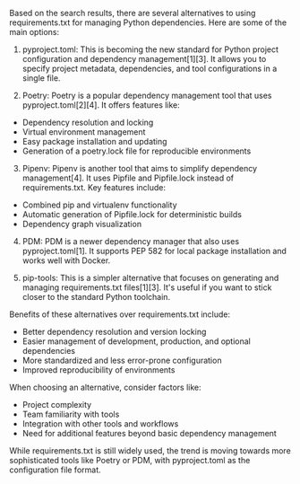 Based on the search results, there are several alternatives to using requirements.txt for managing Python dependencies. Here are some of the main options:

1. pyproject.toml:
This is becoming the new standard for Python project configuration and dependency management[1][3]. It allows you to specify project metadata, dependencies, and tool configurations in a single file.

2. Poetry:
Poetry is a popular dependency management tool that uses pyproject.toml[2][4]. It offers features like:
- Dependency resolution and locking
- Virtual environment management
- Easy package installation and updating
- Generation of a poetry.lock file for reproducible environments

3. Pipenv:
Pipenv is another tool that aims to simplify dependency management[4]. It uses Pipfile and Pipfile.lock instead of requirements.txt. Key features include:
- Combined pip and virtualenv functionality
- Automatic generation of Pipfile.lock for deterministic builds
- Dependency graph visualization

4. PDM:
PDM is a newer dependency manager that also uses pyproject.toml[1]. It supports PEP 582 for local package installation and works well with Docker.

5. pip-tools:
This is a simpler alternative that focuses on generating and managing requirements.txt files[1][3]. It's useful if you want to stick closer to the standard Python toolchain.

Benefits of these alternatives over requirements.txt include:

- Better dependency resolution and version locking
- Easier management of development, production, and optional dependencies
- More standardized and less error-prone configuration
- Improved reproducibility of environments

When choosing an alternative, consider factors like:
- Project complexity
- Team familiarity with tools
- Integration with other tools and workflows
- Need for additional features beyond basic dependency management

While requirements.txt is still widely used, the trend is moving towards more sophisticated tools like Poetry or PDM, with pyproject.toml as the configuration file format.
